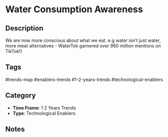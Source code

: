 # Water Consumption Awareness

## Description
We are now more conscious about what we eat. e.g water isn't just water, more meat alternatives - WaterTok garnered over 960 million mentions on TikTok!)

## Tags
#trends-map #enablers-trends #1-2-years-trends #technological-enablers

## Category
- **Time Frame**: 1 2 Years Trends
- **Type**: Technological Enablers

## Notes
<!-- Add your notes here -->
